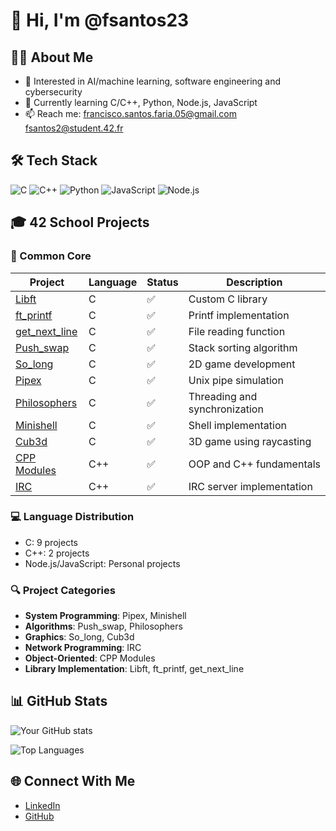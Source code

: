 # 👋 Hi, I'm @fsantos23

## 👨‍💻 About Me
- 🎯 Interested in AI/machine learning, software engineering and cybersecurity
- 🌱 Currently learning C/C++, Python, Node.js, JavaScript
- 📫 Reach me: [francisco.santos.faria.05@gmail.com](mailto:francisco.santos.faria.05@gmail.com) [fsantos2@student.42.fr](mailto:fsantos2@student.42.fr)

## 🛠️ Tech Stack
![C](https://img.shields.io/badge/-C-00599C?style=flat-square&logo=c)
![C++](https://img.shields.io/badge/-C++-00599C?style=flat-square&logo=c%2B%2B)
![Python](https://img.shields.io/badge/-Python-3776AB?style=flat-square&logo=python&logoColor=white)
![JavaScript](https://img.shields.io/badge/-JavaScript-F7DF1E?style=flat-square&logo=javascript&logoColor=black)
![Node.js](https://img.shields.io/badge/-Node.js-339933?style=flat-square&logo=node.js&logoColor=white)

## 🎓 42 School Projects

### 🌟 Common Core
| Project | Language | Status | Description |
|---------|----------|--------|-------------|
| [Libft](./libft) | C | ✅ | Custom C library |
| [ft_printf](./ft_printf) | C | ✅ | Printf implementation |
| [get_next_line](./get_next_line) | C | ✅ | File reading function |
| [Push_swap](./push_swap) | C | ✅ | Stack sorting algorithm |
| [So_long](./so_long) | C | ✅ | 2D game development |
| [Pipex](./pipex) | C | ✅ | Unix pipe simulation |
| [Philosophers](./philosophers) | C | ✅ | Threading and synchronization |
| [Minishell](./minishell) | C | ✅ | Shell implementation |
| [Cub3d](./cub3d) | C | ✅ | 3D game using raycasting |
| [CPP Modules](./cpp_modules) | C++ | ✅ | OOP and C++ fundamentals |
| [IRC](./ft_irc) | C++ | ✅ | IRC server implementation |

### 💻 Language Distribution
- C: 9 projects
- C++: 2 projects
- Node.js/JavaScript: Personal projects

### 🔍 Project Categories
- **System Programming**: Pipex, Minishell
- **Algorithms**: Push_swap, Philosophers
- **Graphics**: So_long, Cub3d
- **Network Programming**: IRC
- **Object-Oriented**: CPP Modules
- **Library Implementation**: Libft, ft_printf, get_next_line

## 📊 GitHub Stats

![Your GitHub stats](https://github-readme-stats.vercel.app/api?username=fsantos23&show_icons=true&theme=dark)

![Top Languages](https://github-readme-stats.vercel.app/api/top-langs/?username=fsantos23&layout=compact&theme=dark)

## 🌐 Connect With Me
- [LinkedIn](https://www.linkedin.com/in/francisco-faria-25531b262/)
- [GitHub](https://github.com/fsantos23)
